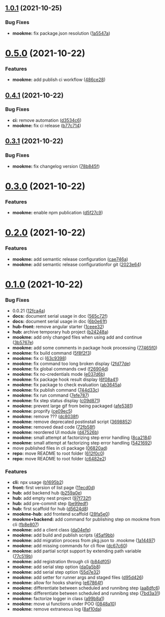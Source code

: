 ## [1.0.1](https://github.com/Escape-Technologies/mookme/compare/v1.0.0...v1.0.1) (2021-10-25)


### Bug Fixes

* **mookme:** fix package.json resolution ([1a5547a](https://github.com/Escape-Technologies/mookme/commit/1a5547a498c0deb4873f64ac0824f8d77df19e1e))

# [0.5.0](https://github.com/Escape-Technologies/mookme/compare/v0.4.1...v0.5.0) (2021-10-22)


### Features

* **mookme:** add publish ci workflow ([486ce28](https://github.com/Escape-Technologies/mookme/commit/486ce28cdaeed718e758279055e1bb23424e8957))

## [0.4.1](https://github.com/Escape-Technologies/mookme/compare/v0.4.0...v0.4.1) (2021-10-22)


### Bug Fixes

* **ci:** remove automation ([d3534c6](https://github.com/Escape-Technologies/mookme/commit/d3534c6669e215ad9b26249f01a1b73b82ba5f9b))
* **mookme:** fix ci release ([b77c714](https://github.com/Escape-Technologies/mookme/commit/b77c71464a8fa607dfaf6324dff9c82fcfb9b724))

## [0.3.1](https://github.com/Escape-Technologies/mookme/compare/v0.3.0...v0.3.1) (2021-10-22)


### Bug Fixes

* **mookme:** fix changelog version ([78b845f](https://github.com/Escape-Technologies/mookme/commit/78b845f8c34a4e0d763a39bf05c85cba06e05967))

# [0.3.0](https://github.com/Escape-Technologies/mookme/compare/v0.2.0...v0.3.0) (2021-10-22)


### Features

* **mookme:** enable npm publication ([d5f27c9](https://github.com/Escape-Technologies/mookme/commit/d5f27c9b1617109fd58c11f79f65a645a5560344))

# [0.2.0](https://github.com/Escape-Technologies/mookme/compare/v0.1.0...v0.2.0) (2021-10-22)


### Features

* **mookme:** add semantic release configuration ([cae746a](https://github.com/Escape-Technologies/mookme/commit/cae746af32a3955243d3d3f5369d99ae7a9e40ec))
* **mookme:** add semantic release configurationfor git ([2023e64](https://github.com/Escape-Technologies/mookme/commit/2023e6486093fe8de1d21a6ac76d7310d7160692))

# [0.1.0](https://github.com/Escape-Technologies/mookme/compare/v0.0.21...v0.1.0) (2021-10-22)


### Bug Fixes

* 0.0.21 ([12fca4a](https://github.com/Escape-Technologies/mookme/commit/12fca4a05aea9d19b74b1a42868cb99925209d7d))
* **docs:** document serial usage in doc ([565c72f](https://github.com/Escape-Technologies/mookme/commit/565c72fb3b05f67db8324c16e276b48604dd612f))
* **docs:** document serial usage in doc ([6b0e61f](https://github.com/Escape-Technologies/mookme/commit/6b0e61fa94261aa4a986d88d62f39dea6271364b))
* **hub-front:** remove angular starter ([1ceee32](https://github.com/Escape-Technologies/mookme/commit/1ceee32cfa042b834c415aa9c3079883bf4b9af6))
* **hub:** archive temporary hub project ([b24248a](https://github.com/Escape-Technologies/mookme/commit/b24248a109f77cdb615c4b259ede6bb767fc481b))
* **mookme:** add only changed files when using add and continue ([3b5767e](https://github.com/Escape-Technologies/mookme/commit/3b5767e62e76cdea598d4a1b93fc4489e747155a))
* **mookme:** add some comments in package hook processing ([77465f0](https://github.com/Escape-Technologies/mookme/commit/77465f0a2e14fd7ca24698a2b1ba4e854c1f5a34))
* **mookme:** fix build command ([5f8f2f3](https://github.com/Escape-Technologies/mookme/commit/5f8f2f3bb7bbfd2003c3583457f04d5260ccf62f))
* **mookme:** fix ci ([63c9398](https://github.com/Escape-Technologies/mookme/commit/63c9398f592f13c527c09e1d351de046ec7ef381))
* **mookme:** fix command too long broken display ([2fd77de](https://github.com/Escape-Technologies/mookme/commit/2fd77de06885c1b96cf75692b7a22fecbbd68123))
* **mookme:** fix global commands cwd ([f26904d](https://github.com/Escape-Technologies/mookme/commit/f26904d8a491bef77eb6896b8061f14846ae090c))
* **mookme:** fix no-credentials mode ([e037d6b](https://github.com/Escape-Technologies/mookme/commit/e037d6bb2a398fcafff499ff9f8e0f281da0c41b))
* **mookme:** fix package hook result display ([6f08a41](https://github.com/Escape-Technologies/mookme/commit/6f08a4158475384b6d6382387580991f23583049))
* **mookme:** fix package to check evaluation ([ab3645a](https://github.com/Escape-Technologies/mookme/commit/ab3645a1471de1d7d67dab0cab5950a17500e7ce))
* **mookme:** fix publish command ([744d33c](https://github.com/Escape-Technologies/mookme/commit/744d33cef3f7bab106428988ac592d1acdfd1520))
* **mookme:** fix run command ([7efe787](https://github.com/Escape-Technologies/mookme/commit/7efe78754ff920be0a4b50f8ee537a84c4ef8e3f))
* **mookme:** fix step status display ([c09d871](https://github.com/Escape-Technologies/mookme/commit/c09d8713881cb6909670723307ff4926437ce422))
* **mookme:** prevent large gif from being packaged ([afe5381](https://github.com/Escape-Technologies/mookme/commit/afe53813ffe3f77bb5590fb957d7c257f46a804c))
* **mookme:** proprify ([ce09ec5](https://github.com/Escape-Technologies/mookme/commit/ce09ec584704f2785fb67b427377354f52abf585))
* **mookme:** remove ??? ([dc8038f](https://github.com/Escape-Technologies/mookme/commit/dc8038fc4936ee6f678961df667bf89236165848))
* **mookme:** remove deprecated postinstall script ([3698852](https://github.com/Escape-Technologies/mookme/commit/369885200be5a200a6160c07529bab54bf3c5548))
* **mookme:** removed dead code ([72fb58f](https://github.com/Escape-Technologies/mookme/commit/72fb58f0d4622c29975a7feece52c203c49a75bd))
* **mookme:** reordered UI module ([d47526b](https://github.com/Escape-Technologies/mookme/commit/d47526b98fe0bafeaf50f13fc65bfdd6453cd6b3))
* **mookme:** small attempt at factorizing step error handling ([8ca2184](https://github.com/Escape-Technologies/mookme/commit/8ca21844e45388a32beb4f624d227b8b684d21f3))
* **mookme:** small attempt at factorizing step error handling ([5421692](https://github.com/Escape-Technologies/mookme/commit/5421692a79310f3c54e3dcaecb24f8f728bfe388))
* move published files in cli package ([06820ad](https://github.com/Escape-Technologies/mookme/commit/06820ad55b5f178eaa58edde70eea15793ea452e))
* **repo:** move README to root folder ([612f0c0](https://github.com/Escape-Technologies/mookme/commit/612f0c07d4303886682a05235252f87b55fa68bf))
* **repo:** move README to root folder ([c6482e2](https://github.com/Escape-Technologies/mookme/commit/c6482e29bc14dbe9fd7eb7b18eae0c63d69a0044))


### Features

* **cli:** npx usage ([b1695b2](https://github.com/Escape-Technologies/mookme/commit/b1695b29500cbe685909350fc33d550df7b71b69))
* **front:** first version of list page ([11ecd0d](https://github.com/Escape-Technologies/mookme/commit/11ecd0d94b02817a3fb17c60d62168c3c2e2fba4))
* **hub:** add backend hub ([b259a0e](https://github.com/Escape-Technologies/mookme/commit/b259a0e8086dfc6be0bb6b3fe3b1ae0722ecdf33))
* **hub:** add empty nest project ([97f732f](https://github.com/Escape-Technologies/mookme/commit/97f732fed5734dcfa1fd3ec1599b73e96152b9db))
* **hub:** add pre-commit step ([be99edf](https://github.com/Escape-Technologies/mookme/commit/be99edfd55d74a57bc529fe5e5f9fa3e6f1dce9a))
* **hub:** first scaffold for hub ([d5624d8](https://github.com/Escape-Technologies/mookme/commit/d5624d82327382e95d360285fff54f5eaae56fd0))
* **mookme-hub:** add frontend scaffold ([28fa5e0](https://github.com/Escape-Technologies/mookme/commit/28fa5e009cbea082f289f880c1483f15bcf6bbfd))
* **mookme+backend:** add command for publishing step on mookme from cli ([fb8e807](https://github.com/Escape-Technologies/mookme/commit/fb8e807fd99ffc19ce4cade42d031078b5c3e7f1))
* **mookme:** add a client class ([da04efe](https://github.com/Escape-Technologies/mookme/commit/da04efef9611542a18ef6877893bcbe00c6faa0d))
* **mookme:** add build and publish scripts ([45af9bb](https://github.com/Escape-Technologies/mookme/commit/45af9bbb27abeca3a651fb825e92f9c0aebe2ae4))
* **mookme:** add migration process from pkg.json to .mookme ([1a14497](https://github.com/Escape-Technologies/mookme/commit/1a14497a0dce66503e7faccc463737f5737467b2))
* **mookme:** add missing commands for cli flow ([dc67c60](https://github.com/Escape-Technologies/mookme/commit/dc67c60ea81a5c2fb9ab3a30ac311124517fd9c3))
* **mookme:** add partial script support by extending path variable ([77c519b](https://github.com/Escape-Technologies/mookme/commit/77c519bead0f9c4602aea465dc3fb2dbdaf9ac05))
* **mookme:** add registration through cli ([b84df05](https://github.com/Escape-Technologies/mookme/commit/b84df05183783f166e35391c2b886d0ac619b0be))
* **mookme:** add serial step option ([da0a5b8](https://github.com/Escape-Technologies/mookme/commit/da0a5b8b1b1891b613644e918958f5b8f03e32bf))
* **mookme:** add serial step option ([55d7e32](https://github.com/Escape-Technologies/mookme/commit/55d7e32ac36c6f6d7ae258045945b28248342d35))
* **mookme:** add setter for runner args and staged files ([d95d426](https://github.com/Escape-Technologies/mookme/commit/d95d4265b9c907d7a9405d69df6ff0f679a0ff33))
* **mookme:** allow for hooks sharing ([e67864f](https://github.com/Escape-Technologies/mookme/commit/e67864ff77f40239a4ad3c0364a34b1ff35c4701))
* **mookme:** differentiate between scheduled and runnibng step ([aa8dfc6](https://github.com/Escape-Technologies/mookme/commit/aa8dfc634bfb9e31bc379cbc4d564e38e6850d8d))
* **mookme:** differentiate between scheduled and runnibng step ([7bd3a31](https://github.com/Escape-Technologies/mookme/commit/7bd3a31a3b09264cd6112c241d61e1aa3f4ebb84))
* **mookme:** factorize logger in class ([a99b8a1](https://github.com/Escape-Technologies/mookme/commit/a99b8a17f5150ba326b6307936b63e9f664af775))
* **mookme:** move ui functions under POO ([0848a10](https://github.com/Escape-Technologies/mookme/commit/0848a1047d67c63d190cfdcaf44e49182c3135cc))
* **mookme:** remove extraneous log ([8af10da](https://github.com/Escape-Technologies/mookme/commit/8af10da036247d82d3708c8b68927ab8a989bc1c))
